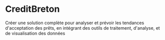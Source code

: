 # CreditBreton
Créer une solution complète pour analyser et prévoir les tendances d'acceptation des prêts, en intégrant des outils de traitement, d'analyse, et de visualisation des données
